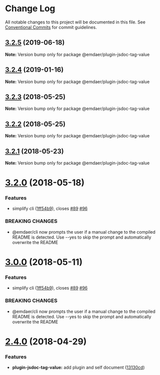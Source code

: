 # Change Log

All notable changes to this project will be documented in this file.
See [Conventional Commits](https://conventionalcommits.org) for commit guidelines.

<a name="3.2.5"></a>
## [3.2.5](https://github.com/emdaer/emdaer/compare/v3.2.4...v3.2.5) (2019-06-18)





**Note:** Version bump only for package @emdaer/plugin-jsdoc-tag-value

<a name="3.2.4"></a>
## [3.2.4](https://github.com/emdaer/emdaer/compare/v3.2.3...v3.2.4) (2019-01-16)





**Note:** Version bump only for package @emdaer/plugin-jsdoc-tag-value

<a name="3.2.3"></a>
## [3.2.3](https://github.com/emdaer/emdaer/compare/v3.2.2...v3.2.3) (2018-05-25)





**Note:** Version bump only for package @emdaer/plugin-jsdoc-tag-value

<a name="3.2.2"></a>
## [3.2.2](https://github.com/emdaer/emdaer/compare/v3.2.1...v3.2.2) (2018-05-25)





**Note:** Version bump only for package @emdaer/plugin-jsdoc-tag-value

<a name="3.2.1"></a>
## [3.2.1](https://github.com/emdaer/emdaer/compare/v3.2.0...v3.2.1) (2018-05-23)





**Note:** Version bump only for package @emdaer/plugin-jsdoc-tag-value

<a name="3.2.0"></a>
# [3.2.0](https://github.com/emdaer/emdaer/compare/v2.4.0...v3.2.0) (2018-05-18)


### Features

* simplify cli ([1ff54b9](https://github.com/emdaer/emdaer/commit/1ff54b9)), closes [#89](https://github.com/emdaer/emdaer/issues/89) [#96](https://github.com/emdaer/emdaer/issues/96)


### BREAKING CHANGES

* @emdaer/cli now prompts the user if a manual change to the compiled README is detected. Use --yes to skip the prompt and automatically overwrite the README





<a name="3.0.0"></a>
# [3.0.0](https://github.com/emdaer/emdaer/compare/v2.4.0...v3.0.0) (2018-05-11)


### Features

* simplify cli ([1ff54b9](https://github.com/emdaer/emdaer/commit/1ff54b9)), closes [#89](https://github.com/emdaer/emdaer/issues/89) [#96](https://github.com/emdaer/emdaer/issues/96)


### BREAKING CHANGES

* @emdaer/cli now prompts the user if a manual change to the compiled README is detected. Use --yes to skip the prompt and automatically overwrite the README





<a name="2.4.0"></a>
# [2.4.0](https://github.com/emdaer/emdaer/compare/v2.1.1...v2.4.0) (2018-04-29)


### Features

* **plugin-jsdoc-tag-value:** add plugin and self document ([13130cd](https://github.com/emdaer/emdaer/commit/13130cd))
